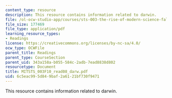 ```yaml
---
content_type: resource
description: This resource contains information related to darwin.
file: /ol-ocw-studio-app/courses/sts-003-the-rise-of-modern-science-fall-2010/6c5eac995d849baf2a6121bf730f9471_MITSTS_003F10_read08_darw.pdf
file_size: 177469
file_type: application/pdf
learning_resource_types:
- Readings
license: https://creativecommons.org/licenses/by-nc-sa/4.0/
ocw_type: OCWFile
parent_title: Readings
parent_type: CourseSection
parent_uid: 343a158a-b055-584c-2adb-7ead8838d802
resourcetype: Document
title: MITSTS_003F10_read08_darw.pdf
uid: 6c5eac99-5d84-9baf-2a61-21bf730f9471
---
```

This resource contains information related to darwin.